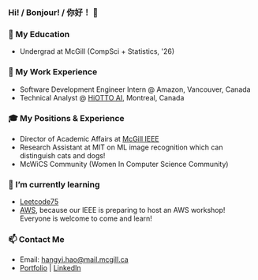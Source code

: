 ### Hi! / Bonjour! / 你好！ 👋

<!--
**HathawayQAQ/HathawayQAQ** is a ✨ _special_ ✨ repository because its `README.md` (this file) appears on your GitHub profile.
-->
### 🏫 My Education
- Undergrad at McGill (CompSci + Statistics, '26)
### 💼 My Work Experience
- Software Development Engineer Intern @ Amazon, Vancouver, Canada
- Technical Analyst @ [HiOTTO AI](https://www.hiotto.ai/), Montreal, Canada
### 🎓 My Positions & Experience
- Director of Academic Affairs at [McGill IEEE](https://ieeemcgill.com/)
- Research Assistant at MIT on ML image recognition which can distinguish cats and dogs!
- McWiCS Community (Women In Computer Science Community)
### 🌱 I’m currently learning
- [Leetcode75](https://leetcode.com/studyplan/leetcode-75/)
- [AWS](https://github.com/aws/aws-cli), because our IEEE is preparing to host an AWS workshop! Everyone is welcome to come and learn!
### 📫 Contact Me
-  Email: hangyi.hao@mail.mcgill.ca
- [Portfolio](http://hangyihao.me:32045/) | [LinkedIn](https://www.linkedin.com/in/hangyihao/)

